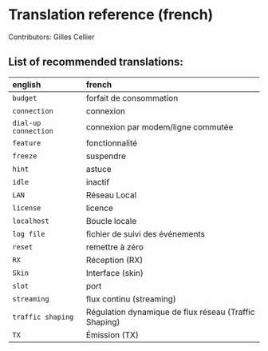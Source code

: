 ﻿
Translation reference (french)
==============================

Contributors: Gilles Cellier

List of recommended translations:
---------------------------------

| english              | french                                                |
| :------------------- | :---------------------------------------------------- |
| `budget`             | forfait de consommation                               |
| `connection`         | connexion                                             |
| `dial-up connection` | connexion par modem/ligne commutée                    |
| `feature`            | fonctionnalité                                        |
| `freeze`             | suspendre                                             |
| `hint`               | astuce                                                |
| `idle`               | inactif                                               |
| `LAN`                | Réseau Local                                          |
| `license`            | licence                                               |
| `localhost`          | Boucle locale                                         |
| `log file`           | fichier de suivi des événements                       |
| `reset`              | remettre à zéro                                       |
| `RX`                 | Réception (RX)                                        |
| `Skin`               | Interface (skin)                                      |
| `slot`               | port                                                  |
| `streaming`          | flux continu (streaming)                              |
| `traffic shaping`    | Régulation dynamique de flux réseau (Traffic Shaping) |
| `TX`                 | Émission (TX)                                         |